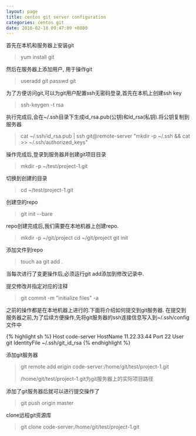 ```yaml
---
layout: page
title: centos git server configuration
categories: centos git
date: 2016-02-18 09:47:09 +0800
---
```


首先在本机和服务器上安装git

> yum install git

然后在服务器上添加用户, 用于操作git

> useradd git
> passwd git

为了方便访问git,可以为git用户配置ssh无密码登录,首先在本机上创建ssh key

> ssh-keygen -t rsa

执行完成后,会在~/.ssh目录下生成id_rsa.pub(公钥)和id_rsa(私钥).将公钥复制到服务器

> cat ~/.ssh/id_rsa.pub | ssh git@remote-server "mkdir -p ~/.ssh && cat >>  ~/.ssh/authorized_keys"

操作完成后,登录到服务器并创建git项目目录

> mkdir -p ~/test/project-1.git

切换到创建的目录

> cd ~/test/project-1.git

创建空的repo

> git init --bare

repo创建完成后,我们需要在本地机器上创建repo.

> mkdir -p ~/git/project
> cd ~/git/project
> git init

添加文件到repo

> touch aa
> git add .

当每次进行了变更操作后,必须运行git add添加到修改记录中.

提交修改并指定对应的注释

> git commit -m "initialize files" -a

之前的操作都是在本地机器上进行的.下面将介绍如何提交到git服务器.
在提交到服务器之前,为了后续方便操作,先将git服务器的ssh连接信息写入到~/.ssh/config文件中

{% highlight sh %}
Host code-server
        HostName 11.22.33.44
        Port 22
        User git
        IdentityFile ~/.ssh/git_id_rsa
{% endhighlight %}

添加git服务器

> git remote add origin code-server:/home/git/test/project-1.git
>
> /home/git/test/project-1.git为git服务器上的实际项目路径

添加了git服务器后就可以进行提交操作了

> git push origin master

clone远程git资源库

> git clone code-server:/home/git/test/project-1.git

